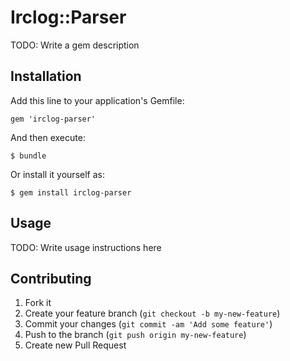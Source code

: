 # Irclog::Parser

TODO: Write a gem description

## Installation

Add this line to your application's Gemfile:

    gem 'irclog-parser'

And then execute:

    $ bundle

Or install it yourself as:

    $ gem install irclog-parser

## Usage

TODO: Write usage instructions here

## Contributing

1. Fork it
2. Create your feature branch (`git checkout -b my-new-feature`)
3. Commit your changes (`git commit -am 'Add some feature'`)
4. Push to the branch (`git push origin my-new-feature`)
5. Create new Pull Request
